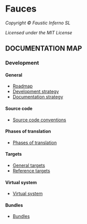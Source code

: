 # Fauces

*Copyright © Faustic Inferno SL*

*Licensed under the MIT License*

## DOCUMENTATION MAP

### Development

#### General

* [Roadmap](dev/general/roadmap.md)
* [Development strategy](dev/general/dev_strategy.md)
* [Documentation strategy](dev/general/doc_strategy.md)

#### Source code

* [Source code conventions](dev/source/README.md)

#### Phases of translation

* [Phases of translation](dev/translation/README.md)

#### Targets

* [General targets](dev/targets/README.md)
* [Reference targets](dev/reference_targets/README.md)

#### Virtual system

* [Virtual system](dev/virtual_system/README.md)

#### Bundles

* [Bundles](dev/bundles/README.md)

